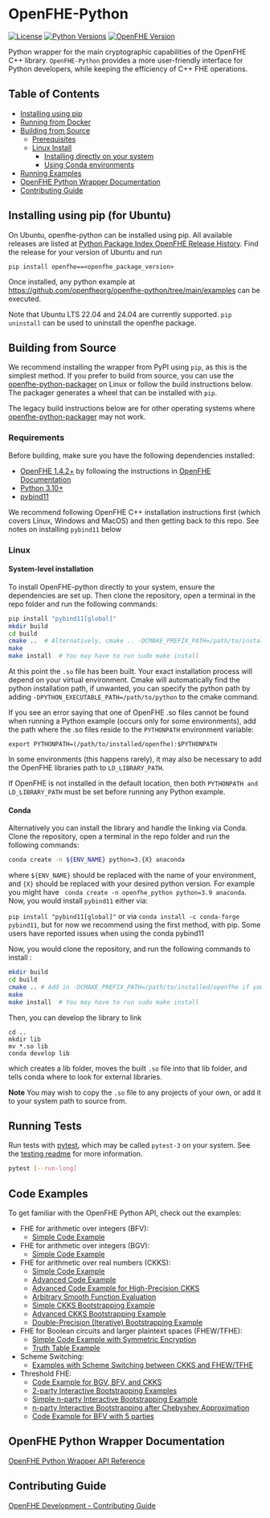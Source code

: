 # OpenFHE-Python

[![License](https://img.shields.io/badge/License-BSD%202--Clause-blue.svg)](https://opensource.org/licenses/BSD-2-Clause)
[![Python Versions](https://img.shields.io/badge/python-3.10%2B-blue)](https://www.python.org/)
[![OpenFHE Version](https://img.shields.io/badge/OpenFHE-1.4.2%2B-green)](https://github.com/openfheorg/openfhe-development)

Python wrapper for the main cryptographic capabilities of the OpenFHE C++ library. `OpenFHE-Python` provides a more user-friendly interface for Python developers, while keeping the efficiency of C++ FHE operations.

## Table of Contents

- [Installing using pip](#installing-using-pip)
- [Running from Docker](#running-from-docker)
- [Building from Source](#building-from-source)
  - [Prerequisites](#requirements)
  - [Linux Install](#linux)
    - [Installing directly on your system](#system-level-installation)
    - [Using Conda environments](#conda)
- [Running Examples](#code-examples)
- [OpenFHE Python Wrapper Documentation](#openfhe-python-wrapper-documentation)
- [Contributing Guide](#contributing-guide)

## Installing using pip (for Ubuntu)

On Ubuntu, openfhe-python can be installed using pip.  All available releases are listed at [Python Package Index OpenFHE Release History](https://pypi.org/project/openfhe/#history). Find the release for your version of Ubuntu and run

```
pip install openfhe==<openfhe_package_version>
```

Once installed, any python example at https://github.com/openfheorg/openfhe-python/tree/main/examples can be executed.

Note that Ubuntu LTS 22.04 and 24.04 are currently supported. `pip uninstall` can be used to uninstall the openfhe package.

## Building from Source

We recommend installing the wrapper from PyPI using `pip`, as this is the simplest method.
If you prefer to build from source, you can use the [openfhe-python-packager](https://github.com/openfheorg/openfhe-python-packager) on Linux or follow the build instructions below. The packager generates a wheel that can be installed with `pip`.

The legacy build instructions below are for other operating systems where [openfhe-python-packager](https://github.com/openfheorg/openfhe-python-packager) may not work.

### Requirements

Before building, make sure you have the following dependencies installed:

- [OpenFHE 1.4.2+](https://github.com/openfheorg/openfhe-development) by following the instructions in [OpenFHE Documentation](https://openfhe-development.readthedocs.io/en/latest/sphinx_rsts/intro/installation/installation.html)
- [Python 3.10+](https://www.python.org/)
- [pybind11](https://pybind11.readthedocs.io/en/stable/installing.html)

We recommend following OpenFHE C++ installation instructions first (which covers Linux, Windows and MacOS) and then getting back to this repo. See notes on installing `pybind11` below

### Linux

#### System-level installation

To install OpenFHE-python directly to your system, ensure the dependencies are set up. Then clone the repository, open a terminal in the repo folder and run the following commands:

```bash
pip install "pybind11[global]" 
mkdir build
cd build
cmake ..  # Alternatively, cmake .. -DCMAKE_PREFIX_PATH=/path/to/installed/openfhe if you installed OpenFHE elsewhere
make
make install  # You may have to run sudo make install
```

At this point the `.so` file has been built. Your exact installation process will depend on your virtual environment.
Cmake will automatically find the python installation path, if unwanted, you can specify the python path by adding `-DPYTHON_EXECUTABLE_PATH=/path/to/python` to the cmake command.

If you see an error saying that one of OpenFHE .so files cannot be found when running a Python example (occurs only for some environments), 
add the path where the .so files reside to the `PYTHONPATH` environment variable:

```
export PYTHONPATH=(/path/to/installed/openfhe):$PYTHONPATH
```

In some environments (this happens rarely), it may also be necessary to add the OpenFHE libraries path to `LD_LIBRARY_PATH`.

If OpenFHE is not installed in the default location, then both `PYTHONPATH and LD_LIBRARY_PATH` must be set before running any Python example.

#### Conda

Alternatively you can install the library and handle the linking via Conda. Clone the repository, open a terminal in the repo folder and run the following commands:

```bash
conda create -n ${ENV_NAME} python=3.{X} anaconda
```

where `${ENV_NAME}` should be replaced with the name of your environment, and `{X}` should be replaced with your desired python version. For example you might have `
conda create -n openfhe_python python=3.9 anaconda`. Now, you would install `pybind11` either via:

`pip install "pybind11[global]"` or via `conda install -c conda-forge pybind11`, but for now we recommend using the first method, with pip. Some users have reported issues when using the conda pybind11

Now, you would clone the repository, and run the following commands to install :

```bash
mkdir build
cd build
cmake .. # Add in -DCMAKE_PREFIX_PATH=/path/to/installed/openfhe if you installed OpenFHE elsewhere
make
make install  # You may have to run sudo make install
```

Then, you can develop the library to link

```
cd ..
mkdir lib
mv *.so lib
conda develop lib
```

which creates a lib folder, moves the built `.so` file into that lib folder, and tells conda where to look for external libraries.

**Note** You may wish to copy the `.so` file to any projects of your own, or add it to your system path to source from.

## Running Tests

Run tests with [pytest](https://docs.pytest.org), which may be called `pytest-3` on your system. See the [testing readme](tests/README.md) for more information.

```bash
pytest [--run-long]
```

## Code Examples

To get familiar with the OpenFHE Python API, check out the examples:

- FHE for arithmetic over integers (BFV):
  - [Simple Code Example](examples/pke/simple-integers.py)
  <!-- - [Simple Code Example with Serialization](examples/pke/simple-integers-serial.py) -->
- FHE for arithmetic over integers (BGV):
  - [Simple Code Example](examples/pke/simple-integers-bgvrns.py)
  <!-- - [Simple Code Example with Serialization](examples/pke/simple-integers-serial-bgvrns.py) -->
- FHE for arithmetic over real numbers (CKKS):
  - [Simple Code Example](examples/pke/simple-real-numbers.py)
  - [Advanced Code Example](examples/pke/advanced-real-numbers.py)
  - [Advanced Code Example for High-Precision CKKS](examples/pke/advanced-real-numbers-128.py)
  - [Arbitrary Smooth Function Evaluation](examples/pke/function-evaluation.py)
  - [Simple CKKS Bootstrapping Example](examples/pke/simple-ckks-bootstrapping.py)
  - [Advanced CKKS Bootstrapping Example](examples/pke/advanced-ckks-bootstrapping.cpp)
  - [Double-Precision (Iterative) Bootstrapping Example](examples/pke/iterative-ckks-bootstrapping.py)
- FHE for Boolean circuits and larger plaintext spaces (FHEW/TFHE):
  - [Simple Code Example with Symmetric Encryption](examples/binfhe/boolean.py)
  - [Truth Table Example](examples/binfhe/boolean-truth-table.py)
- Scheme Switching:
  - [Examples with Scheme Switching between CKKS and FHEW/TFHE](examples/pke/scheme-switching.py)
  <!-- - [Code with JSON serialization](examples/binfhe/boolean-serial-json.py) -->
  <!-- - [Code with Binary Serialization](examples/binfhe/boolean-serial-binary.py) -->
  <!-- - [Large-Precision Comparison](examples/binfhe/eval-sign.py) -->
  <!-- - [Small-Precison Arbitrary Function Evaluation](examples/binfhe/eval-function.py) -->
- Threshold FHE: 
  - [Code Example for BGV, BFV, and CKKS](examples/pke/threshold-fhe.py)
  - [2-party Interactive Bootstrapping Examples](examples/pke/interactive-bootstrapping.py)
  - [Simple n-party Interactive Bootstrapping Example](examples/pke/tckks-interactive-mp-bootstrapping.py)
  - [n-party Interactive Bootstrapping after Chebyshev Approximation](examples/pke/tckks-interactive-mp-bootstrapping-Chebyschev.py)
  - [Code Example for BFV with 5 parties](examples/pke/threshold-fhe-5p.py)

## OpenFHE Python Wrapper Documentation

[OpenFHE Python Wrapper API Reference](https://openfheorg.github.io/openfhe-python/html/index.html)

## Contributing Guide

[OpenFHE Development - Contributing Guide](https://openfhe-development.readthedocs.io/en/latest/sphinx_rsts/contributing/contributing_workflow.html)
